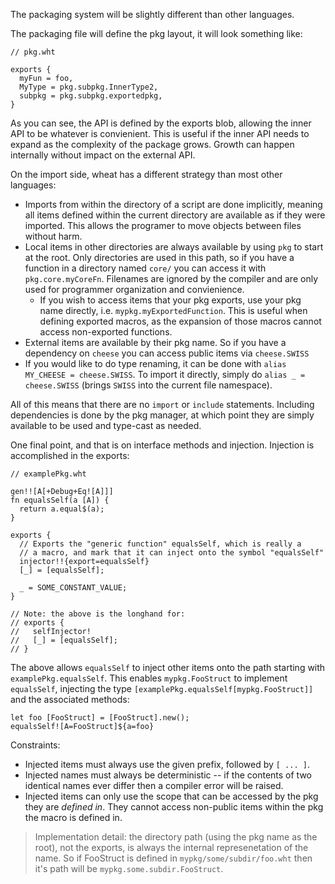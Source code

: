 The packaging system will be slightly different than other languages.

The packaging file will define the pkg layout, it will look something like:

```
// pkg.wht

exports {
  myFun = foo,
  MyType = pkg.subpkg.InnerType2,
  subpkg = pkg.subpkg.exportedpkg,
}
```

As you can see, the API is defined by the exports blob, allowing the inner API
to be whatever is convienient.  This is useful if the inner API needs to expand
as the complexity of the package grows. Growth can happen internally without
impact on the external API.

On the import side, wheat has a different strategy than most other languages:

- Imports from within the directory of a script are done implicitly, meaning
  all items defined within the current directory are available as if they were
  imported. This allows the programer to move objects between files without
  harm.
- Local items in other directories are always available by using `pkg` to start at
  the root. Only directories are used in this path, so if you have a function
  in a directory named `core/` you can access it with `pkg.core.myCoreFn`.
  Filenames are ignored by the compiler and are only used for programmer
  organization and convienience.
  - If you wish to access items that your pkg exports, use your pkg name
    directly, i.e. `mypkg.myExportedFunction`. This is useful when defining
    exported macros, as the expansion of those macros cannot access
    non-exported functions.
- External items are available by their pkg name. So if you have a dependency
  on `cheese` you can access public items via `cheese.SWISS`
- If you would like to do type renaming, it can be done with `alias MY_CHEESE =
  cheese.SWISS`. To import it directly, simply do `alias _ = cheese.SWISS`
  (brings `SWISS` into the current file namespace).

All of this means that there are no `import` or `include` statements. Including
dependencies is done by the pkg manager, at which point they are simply
available to be used and type-cast as needed.

One final point, and that is on interface methods and injection. Injection is
accomplished in the exports:

```
// examplePkg.wht

gen!![A[+Debug+Eq![A]]]
fn equalsSelf(a [A]) {
  return a.equal$(a);
}

exports {
  // Exports the "generic function" equalsSelf, which is really a
  // a macro, and mark that it can inject onto the symbol "equalsSelf"
  injector!!{export=equalsSelf}
  [_] = [equalsSelf];

  _ = SOME_CONSTANT_VALUE;
}

// Note: the above is the longhand for:
// exports {
//   selfInjector!
//   [_] = [equalsSelf];
// }
```

The above allows `equalsSelf` to inject other items onto the path starting with
`examplePkg.equalsSelf`.  This enables `mypkg.FooStruct` to implement
`equalsSelf`, injecting the type `[examplePkg.equalsSelf[mypkg.FooStruct]]` and the
associated methods:

```
let foo [FooStruct] = [FooStruct].new();
equalsSelf![A=FooStruct]${a=foo}
```

Constraints: 
- Injected items must always use the given prefix, followed by `[ ... ]`. 
- Injected names must always be deterministic -- if the contents of two
  identical names ever differ then a compiler error will be raised.
- Injected items can only use the scope that can be accessed by the pkg
  they are _defined in_. They cannot access non-public items within
  the pkg the macro is defined in.

> Implementation detail: the directory path (using the pkg name as the root), not the exports, is always the
> internal represenetation of the name. So if FooStruct is defined in `mypkg/some/subdir/foo.wht` then it's
> path will be `mypkg.some.subdir.FooStruct`.
